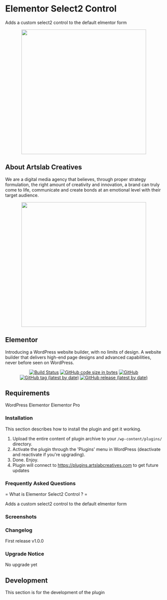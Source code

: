# Elementor Select2 Control

Adds a custom select2 control to the default elmentor form

<p align="center"><a href="https://artslabcreatives.com" target="_blank"><img src="https://artslabcreatives.com/wp-content/uploads/2020/04/Dark-1-e1586270633179.png" width="400"></a></p>

## About Artslab Creatives

We are a digital media agency that believes, through proper strategy formulation, the right amount of creativity and innovation, a brand can truly come to life, communicate and create bonds at an emotional level with their target audience.

<p align="center"><a href="https://elementor.com" target="_blank"><img src="https://plugins.artslabcreatives.com/artslab-elementor-select2-control/updates/elementor.svg" width="400"></a></p>

## Elementor

Introducing a WordPress website builder, with no limits of design. A website builder that delivers high-end page designs and advanced capabilities, never before seen on WordPress.

<p align="center">
<a href="https://www.travis-ci.com/artslabcreatives/demoartslab"><img src="https://www.travis-ci.com/artslabcreatives/demoartslab.svg?token=4xH2xquRqoL8En2ih4LX&branch=master" alt="Build Status"></a>
<a href=""><img alt="GitHub code size in bytes" src="https://badges.artslabcreatives.com:89/github/languages/code-size/artslabcreatives/demoartslab"></a>
<a href=""><img alt="GitHub" src="https://badges.artslabcreatives.com:89/github/license/artslabcreatives/demoartslab"></a>
<a href=""><img alt="GitHub tag (latest by date)" src="https://badges.artslabcreatives.com:89/github/v/tag/artslabcreatives/demoartslab?label=version"></a>
<a href=""><img alt="GitHub release (latest by date)" src="https://badges.artslabcreatives.com:89/github/v/release/artslabcreatives/demoartslab"></a>
</p>

## Requirements

WordPress
Elementor
Elementor Pro

### Installation

This section describes how to install the plugin and get it working.

1. Upload the entire content of plugin archive to your `/wp-content/plugins/` directory.
2. Activate the plugin through the 'Plugins' menu in WordPress (deactivate and reactivate if you're upgrading).
3. Done. Enjoy.
4. Plugin will connect to https://plugins.artslabcreatives.com to get future updates

### Frequently Asked Questions

= What is Elementor Select2 Control ? =

Adds a custom select2 control to the default elmentor form

###  Screenshots

### Changelog

First release
v1.0.0

###  Upgrade Notice

No upgrade yet

## Development

This section is for the development of the plugin
